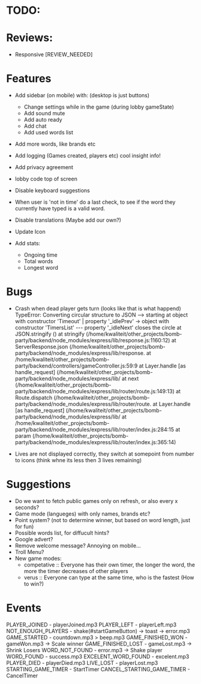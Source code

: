 # TODO:

# Reviews:
- Responsive [REVIEW_NEEDED]

# Features
- Add sidebar (on mobile) with: (desktop is just buttons)
  - Change settings while in the game (during lobby gameState)
  - Add sound mute
  - Add auto ready
  - Add chat
  - Add used words list

- Add more words, like brands etc
- Add logging (Games created, players etc) cool insight info!
- Add privacy agreement
- lobby code top of screen
- Disable keyboard suggestions
- When user is 'not in time' do a last check, to see if the word they currently have typed is a valid word.
- Disable translations (Maybe add our own?)
- Update Icon

- Add stats:
  - Ongoing time
  - Total words
  - Longest word

# Bugs
- Crash when dead player gets turn (looks like that is what happend)
TypeError: Converting circular structure to JSON
   --> starting at object with constructor 'Timeout'
   |     property '_idlePrev' -> object with constructor 'TimersList'
   --- property '_idleNext' closes the circle
   at JSON.stringify (<anonymous>)
   at stringify (/home/kwaliteit/other_projects/bomb-party/backend/node_modules/express/lib/response.js:1160:12)
   at ServerResponse.json (/home/kwaliteit/other_projects/bomb-party/backend/node_modules/express/lib/response.
   at /home/kwaliteit/other_projects/bomb-party/backend/controllers/gameController.js:59:9
   at Layer.handle [as handle_request] (/home/kwaliteit/other_projects/bomb-party/backend/node_modules/express/lib/
   at next (/home/kwaliteit/other_projects/bomb-party/backend/node_modules/express/lib/router/route.js:149:13)
   at Route.dispatch (/home/kwaliteit/other_projects/bomb-party/backend/node_modules/express/lib/router/route.
   at Layer.handle [as handle_request] (/home/kwaliteit/other_projects/bomb-party/backend/node_modules/express/lib/
   at /home/kwaliteit/other_projects/bomb-party/backend/node_modules/express/lib/router/index.js:284:15
   at param (/home/kwaliteit/other_projects/bomb-party/backend/node_modules/express/lib/router/index.js:365:14)

- Lives are not displayed correctly, they switch at somepoint from number to icons (think whne its less then 3 lives remaining)

# Suggestions
- Do we want to fetch public games only on refresh, or also every x seconds?
- Game mode (langueges) with only names, brands etc?
- Point system? (not to determine winner, but based on word length, just for fun)
- Possible words list, for diffucult hints?
- Google advert?
- Remove welcome message? Annoying on mobile...
- Troll Menu?
- New game modes:
  - competative :: Everyone has their own timer, the longer the word, the more the timer decreases of other players
  - verus :: Everyone can type at the same time, who is the fastest (How to win?)

# Events
PLAYER_JOINED               - playerJoined.mp3
PLAYER_LEFT                 - playerLeft.mp3
NOT_ENOUGH_PLAYERS          - shake(#startGameButton) -> toast -> error.mp3
GAME_STARTED                - countdown.mp3 > beep.mp3
GAME_FINISHED_WON           - gameWon.mp3 -> Scale winner
GAME_FINISHED_LOST          - gameLost.mp3 -> Shrink Losers
WORD_NOT_FOUND              - error.mp3 -> Shake player
WORD_FOUND                  - success.mp3
EXCELENT_WORD_FOUND         - excelent.mp3
PLAYER_DIED                 - playerDied.mp3
LIVE_LOST                   - playerLost.mp3
STARTING_GAME_TIMER         - StartTimer
CANCEL_STARTING_GAME_TIMER  - CancelTimer
